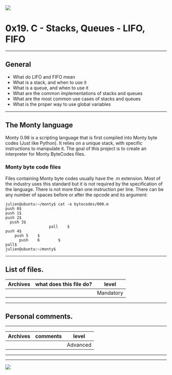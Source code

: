 ![](https://pbs.twimg.com/media/CFYYWy6UEAE9Ow-.png)

# 0x19. C - Stacks, Queues - LIFO, FIFO

------------

## General
- What do LIFO and FIFO mean
- What is a stack, and when to use it
- What is a queue, and when to use it
- What are the common implementations of stacks and queues
- What are the most common use cases of stacks and queues
- What is the proper way to use global variables

------------

## The Monty language

Monty 0.98 is a scripting language that is first compiled into Monty byte codes (Just like Python). It relies on a unique stack, with specific instructions to manipulate it. The goal of this project is to create an interpreter for Monty ByteCodes files.

### Monty byte code files

Files containing Monty byte codes usually have the .m extension. Most of the industry uses this standard but it is not required by the specification of the language. There is not more than one instruction per line. There can be any number of spaces before or after the opcode and its argument:

```
julien@ubuntu:~/monty$ cat -e bytecodes/000.m
push 0$
push 1$
push 2$
  push 3$
                   pall    $
push 4$
    push 5    $
      push    6        $
pall$
julien@ubuntu:~/monty$
```
------------

## List of files.

|  Archives | what does this file do?  | level |
| ------------ | ------------ | ------------ |
|  |  | Mandatory |


------------

## Personal comments.

------------

|  Archives | comments   | level |
| ------------ | ------------ | ------------ |
|  |  | Advanced |

------------
------------


![](https://scontent.fbog4-1.fna.fbcdn.net/v/t39.30808-6/270559680_3074660106132032_2239355789427321092_n.jpg?_nc_cat=111&_nc_rgb565=1&ccb=1-5&_nc_sid=730e14&_nc_ohc=glmLw4tmzhkAX_jfADW&_nc_ht=scontent.fbog4-1.fna&oh=00_AT-u2fQFzKrqv6G_m5ReUqZGXrdlq5ClN7SiSy-fdGRngg&oe=61E14467)